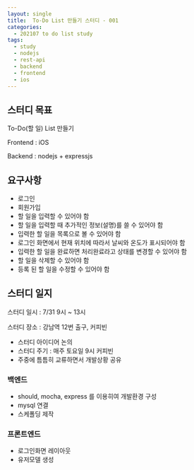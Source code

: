 ```yaml
---
layout: single
title:  To-Do List 만들기 스터디 - 001
categories: 
  - 202107 to do list study
tags: 
  - study
  - nodejs
  - rest-api
  - backend
  - frontend
  - ios
---
```


## 스터디 목표

To-Do(할 일) List 만들기

Frontend : iOS

Backend : nodejs + expressjs

## 요구사항

- 로그인
- 회원가입
- 할 일을 입력할 수 있어야 함
- 할 일을 입력할 때 추가적인 정보(설명)를 쓸 수 있어야 함
- 입력한 할 일을 목록으로 볼 수 있어야 함
- 로그인 화면에서 현재 위치에 따라서 날씨와 온도가 표시되어야 함
- 입력한 할 일을 완료하면 처리완료라고 상태를 변경할 수 있어야 함
- 할 일을 삭제할 수 있어야 함
- 등록 된 할 일을 수정할 수 있어야 함

## 스터디 일지

스터디 일시 : 7/31 9시 ~ 13시

스터디 장소 : 강남역 12번 출구, 커피빈

- 스터디 아이디어 논의
- 스터디 주기 : 매주 토요일 9시 커피빈
- 주중에 틈틈히 교류하면서 개발상황 공유

### 백엔드

- should, mocha, express 를 이용히여 개발환경 구성
- mysql 연결
- 스케폴딩 제작

### 프론트엔드

- 로그인화면 레이아웃
- 유저모델 생성